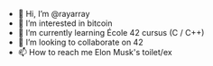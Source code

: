 - 👋 Hi, I’m @rayarray
- 👀 I’m interested in bitcoin
- 🌱 I’m currently learning École 42 cursus (C / C++)
- 💞️ I’m looking to collaborate on 42
- 📫 How to reach me Elon Musk's toilet/ex

<!---
rayarray/rayarray is a ✨ special ✨ repository because its `README.md` (this file) appears on your GitHub profile.
You can click the Preview link to take a look at your changes.
--->
